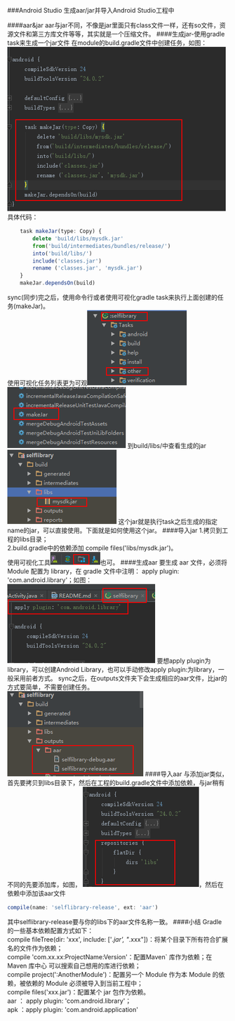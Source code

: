 ###Android Studio 生成aar/jar并导入Android Studio工程中

####aar&jar
aar与jar不同，不像是jar里面只有class文件一样，还有so文件，资源文件和第三方库文件等等，其实就是一个压缩文件。
####生成jar-使用gradle task来生成一个jar文件
在module的build.gradle文件中创建任务，如图：
<img src='https://github.com/ZQiang94/3rdLib2Depend/blob/master/imgs/img0.png'/>
具体代码：
```javascript
    task makeJar(type: Copy) {
        delete 'build/libs/mysdk.jar'
        from('build/intermediates/bundles/release/')
        into('build/libs/')
        include('classes.jar')
        rename ('classes.jar', 'mysdk.jar')
    }
    makeJar.dependsOn(build)
```
sync(同步)完之后，使用命令行或者使用可视化gradle task来执行上面创建的任务(makeJar)。<br/>
使用可视化任务列表更为可观<img src="https://github.com/ZQiang94/3rdLib2Depend/blob/master/imgs/img1.png"/><img src="https://github.com/ZQiang94/3rdLib2Depend/blob/master/imgs/img2.png"/>
到build/libs/中查看生成的jar
<img src="https://github.com/ZQiang94/3rdLib2Depend/blob/master/imgs/img3.png"/>
这个jar就是执行task之后生成的指定name的jar，可以直接使用。下面就是如何使用这个jar。
####导入jar
1.拷贝到工程的libs目录；<br/>
2.build.gradle中的依赖添加 compile files('libs/mysdk.jar')。<br/>
使用可视化工具<img src="https://github.com/ZQiang94/3rdLib2Depend/blob/master/imgs/img4.png"/>也可。
####生成aar
要生成 aar 文件，必须将 Module 配置为 library，在 gradle 文件中注明： apply plugin: 'com.android.library'；如图：
<img src="https://github.com/ZQiang94/3rdLib2Depend/blob/master/imgs/img5.png"/>
要想apply plugin为library，可以创建Android Library，也可以手动修改apply plugin:为library，一般采用前者方式。
sync之后，在outputs文件夹下会生成相应的aar文件，比jar的方式要简单，不需要创建任务。
<img src="https://github.com/ZQiang94/3rdLib2Depend/blob/master/imgs/img6.png"/>
####导入aar
与添加jar类似，首先要拷贝到libs目录下，然后在工程的build.gradle文件中添加依赖，与jar稍有不同的先要添加库，如图，
<img src="https://github.com/ZQiang94/3rdLib2Depend/blob/master/imgs/img7.png"/>，然后在依赖中添加该aar文件
```javascript
compile(name: 'selflibrary-release', ext: 'aar')
```
其中selflibrary-release要与你的libs下的aar文件名称一致。
####小结
Gradle 的一些基本依赖配置方式如下：<br/>
compile fileTree(dir: 'xxx', include: ['*.jar', "*.xxx"])：将某个目录下所有符合扩展名的文件作为依赖；<br/>
compile 'com.xx.xx:ProjectName:Version'：配置Maven` 库作为依赖；在 Maven 库中心 可以搜索自己想用的库进行依赖；<br/>
compile project(':AnotherModule')：配置另一个 Module 作为本 Module 的依赖，被依赖的 Module 必须被导入到当前工程中；<br/>
compile files('xxx.jar')：配置某个 jar 包作为依赖。<br/>
aar ： apply plugin: 'com.android.library'；<br/>
apk ：apply plugin: 'com.android.application'